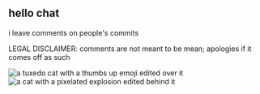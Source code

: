 ## hello chat
i leave comments on people's commits

LEGAL DISCLAIMER: comments are not meant to be mean; apologies if it comes off as such

![a tuxedo cat with a thumbs up emoji edited over it](https://github.com/user-attachments/assets/ebf6b07a-392f-41b8-83cb-ccd292d96b0c)
![a cat with a pixelated explosion edited behind it](https://github.com/user-attachments/assets/116d893f-ad41-42e2-b9bd-103716a78a85)
